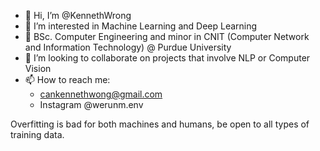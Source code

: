 - 👋 Hi, I’m @KennethWrong
- 👀 I’m interested in Machine Learning and Deep Learning
- 🌱 BSc. Computer Engineering and minor in CNIT (Computer Network and Information Technology) @ Purdue University 
- 💞️ I’m looking to collaborate on projects that involve NLP or Computer Vision
- 📫 How to reach me:
    - cankennethwong@gmail.com
    - Instagram @werunm.env

Overfitting is bad for both machines and humans, be open to all types of training data.

<!---
KennethWrong/KennethWrong is a ✨ special ✨ repository because its `README.md` (this file) appears on your GitHub profile.
You can click the Preview link to take a look at your changes.
--->
